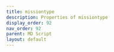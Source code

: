 ```yaml
---
title: missiontype
description: Properties of missiontype
display_order: 92
nav_order: 92
parent: MD Script
layout: default
---
```



